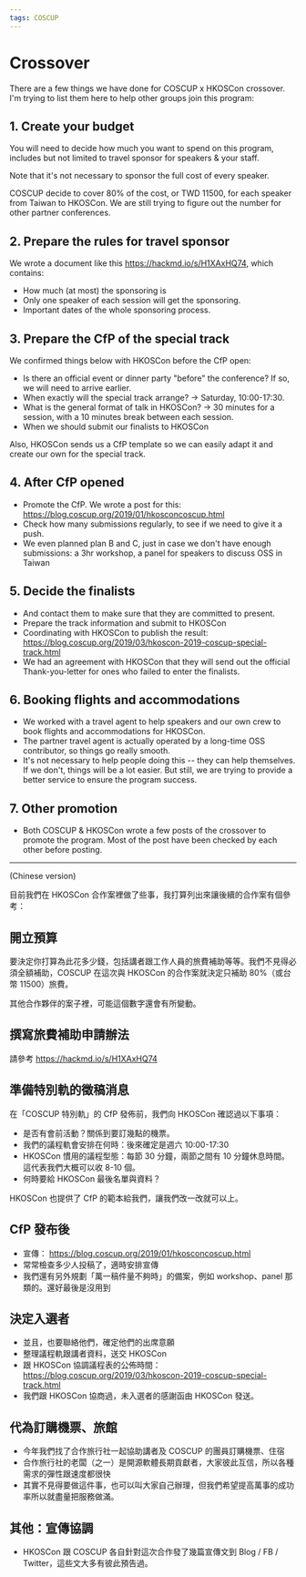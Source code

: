 ```yaml
---
tags: COSCUP
---
```


Crossover
====


There are a few things we have done for COSCUP x HKOSCon crossover. I'm trying to list them here to help other groups join this program:

## 1. Create your budget

You will need to decide how much you want to spend on this program, includes but not limited to travel sponsor for speakers & your staff. 

Note that it's not necessary to sponsor the full cost of every speaker.

COSCUP decide to cover 80% of the cost, or TWD 11500, for each speaker from Taiwan to HKOSCon. We are still trying to figure out the number for other partner conferences.

## 2. Prepare the rules for travel sponsor

We wrote a document like this https://hackmd.io/s/H1XAxHQ74, which contains:

* How much (at most) the sponsoring is
* Only one speaker of each session will get the sponsoring.
* Important dates of the whole sponsoring process.

## 3. Prepare the CfP of the special track

We confirmed things below with HKOSCon before the CfP open:

* Is there an official event or dinner party "before" the conference? If so, we will need to arrive earlier.
* When exactly will the special track arrange? -> Saturday, 10:00-17:30.
* What is the general format of talk in HKOSCon? -> 30 minutes for a session, with a 10 minutes break between each session.
* When we should submit our finalists to HKOSCon 

Also, HKOSCon sends us a CfP template so we can easily adapt it and create our own for the special track.

## 4. After CfP opened

* Promote the CfP. We wrote a post for this: https://blog.coscup.org/2019/01/hkosconcoscup.html
* Check how many submissions regularly, to see if we need to give it a push.
* We even planned plan B and C, just in case we don't have enough submissions: a 3hr workshop, a panel for speakers to discuss OSS in Taiwan

## 5. Decide the finalists 

* And contact them to make sure that they are committed to present.
* Prepare the track information and submit to HKOSCon
* Coordinating with HKOSCon to publish the result: https://blog.coscup.org/2019/03/hkoscon-2019-coscup-special-track.html
* We had an agreement with HKOSCon that they will send out the official Thank-you-letter for ones who failed to enter the finalists.


## 6. Booking flights and accommodations

* We worked with a travel agent to help speakers and our own crew to book flights and accommodations for HKOSCon.
* The partner travel agent is actually operated by a long-time OSS contributor, so things go really smooth.
* It's not necessary to help people doing this -- they can help themselves. If we don't, things will be a lot easier. But still, we are trying to provide a better service to ensure the program success.

## 7. Other promotion

* Both COSCUP & HKOSCon wrote a few posts of the crossover to promote the program. Most of the post have been checked by each other before posting.

----

(Chinese version)

目前我們在 HKOSCon 合作案裡做了些事，我打算列出來讓後續的合作案有個參考：


## 開立預算

要決定你打算為此花多少錢，包括講者跟工作人員的旅費補助等等。我們不見得必須全額補助，COSCUP 在這次與 HKOSCon 的合作案就決定只補助 80%（或台幣 11500）旅費。

其他合作夥伴的案子裡，可能這個數字還會有所變動。

## 撰寫旅費補助申請辦法

請參考 https://hackmd.io/s/H1XAxHQ74

## 準備特別軌的徵稿消息

在「COSCUP 特別軌」的 CfP 發佈前，我們向 HKOSCon 確認過以下事項：

* 是否有會前活動？關係到要訂幾點的機票。
* 我們的議程軌會安排在何時：後來確定是週六 10:00-17:30
* HKOSCon 慣用的議程型態：每節 30 分鐘，兩節之間有 10 分鐘休息時間。這代表我們大概可以收 8-10 個。
* 何時要給 HKOSCon 最後名單與資料？

HKOSCon 也提供了 CfP 的範本給我們，讓我們改一改就可以上。

## CfP 發布後

* 宣傳： https://blog.coscup.org/2019/01/hkosconcoscup.html
* 常常檢查多少人投稿了，適時安排宣傳
* 我們還有另外規劃「萬一稿件量不夠時」的備案，例如 workshop、panel 那類的。還好最後是沒用到

## 決定入選者

* 並且，也要聯絡他們，確定他們的出席意願
* 整理議程軌跟講者資料，送交 HKOSCon
* 跟 HKOSCon 協調議程表的公佈時間： https://blog.coscup.org/2019/03/hkoscon-2019-coscup-special-track.html
* 我們跟 HKOSCon 協商過，未入選者的感謝函由 HKOSCon 發送。


## 代為訂購機票、旅館

* 今年我們找了合作旅行社一起協助講者及 COSCUP 的團員訂購機票、住宿
* 合作旅行社的老闆（之一）是開源軟體長期貢獻者，大家彼此互信，所以各種需求的彈性跟速度都很快
* 其實不見得要做這件事，也可以叫大家自己辦理，但我們希望提高萬事的成功率所以就盡量把服務做滿。



## 其他：宣傳協調

* HKOSCon 跟 COSCUP 各自針對這次合作發了幾篇宣傳文到 Blog / FB / Twitter，這些文大多有彼此預告過。

